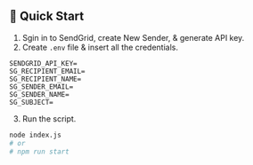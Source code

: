 ## 🚀 Quick Start

1. Sgin in to SendGrid, create New Sender, & generate API key.
2. Create `.env` file & insert all the credentials.

```
SENDGRID_API_KEY=
SG_RECIPIENT_EMAIL=
SG_RECIPIENT_NAME=
SG_SENDER_EMAIL=
SG_SENDER_NAME=
SG_SUBJECT=
```

3. Run the script.

```bash
node index.js
# or
# npm run start
```
